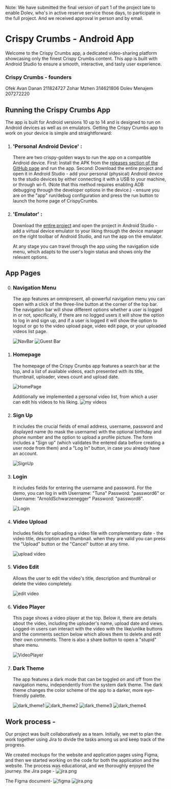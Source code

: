 
Note: We have submitted the final version of part 1 of the project late to enable Dolev, who's in active reserve service those days, to participate in the full project. And we received approval in person and by email.

 # Crispy Crumbs - Android App

 Welcome to the Crispy Crumbs app, a dedicated video-sharing platform showcasing only the finest Crispy Crumbs content. This app is built with Android Studio to ensure a smooth, interactive, and tasty user experience.

### Crispy Crumbs - founders
Ofek Avan Danan 211824727
Zohar Mzhen 314621806
Dolev Menajem 207272220

## Running the Crispy Crumbs App
The app is built for Android versions 10 up to 14 and is designed to run on Android devices as well as on emulators.
Getting the Crispy Crumbs app to work on your device is simple and straightforward:

1. ### 'Personal Android Device' :
   There are two crispy-golden ways to run the app on a compatible Android device.
   First: Install the APK from  the [releases section of the GitHub page](https://github.com/Mzhenian/CrispyCrumbsAndroid/releases/tag/v1) and run the app. 
   Second: Download the entire project and open it in Android Studio - add your personal (physical) Android device to the studio devices by either connecting it with a USB to your machine, or through wi-fi. (Note that this method requires enabling ADB debugging through the developer options in the device.) - ensure you are on the "app" run/debug configuration and press the run button to launch the home page of CrispyCrumbs.
2. ### 'Emulator' :
   Download the [entire project](https://github.com/Mzhenian/CrispyCrumbsAndroid.git) and open the project in Android Studio - add a virtual device emulator to your liking through the device manager on the right toolbar of Android Studio, and run the app on the emulator.

   At any stage you can travel through the app using the navigation side menu, which adapts to the user's login status and shows only the relevant options.


## App Pages
0. ### Navigation Menu

   The app features an omnipresent, all-powerful navigation menu you can open with a click of the three-line button at the corner of the top bar.
   The navigation bar will show different options whether a user is logged in or not, specifically, if there are no logged users it will show the option to log in and sign up, and if a user is logged
   it will show the option to logout or go to the video upload page, video edit page, or your uploaded videos list page.
    
    ![NavBar](./demonstration/NavBar.jpg)
    ![Guest Bar](./demonstration/Guest_Bar.jpg)

1. ### Homepage
  
    The homepage of the Crispy Crumbs app features a search bar at the top, and a list of available videos, each presented with its title, thumbnail, uploader, views count and upload date.

   ![HomePage](./demonstration/HomePage.jpg)

   Additionally we implemented a personal video list, from which a user can edit his videos to his liking. 
   ![my videos](./demonstration/my_videos.jpg)

2. ### Sign Up
  
   It includes the crucial fields of email address, username, password and displayed name (to mask the username) with the optional birthday and phone number and the option to upload a profile picture. 
   The form includes a "Sign up" (which validates the entered data before creating a user node from them) and a "Log In" button, in case you already have an account.

   ![SignUp](./demonstration/SignUp.jpg)

3. ### Login

   It includes fields for entering the username and password. For the demo, you can log in with Username: "Tuna" Password: "password6" or Username: "ArnoldSchwarzenegger" Password: "password8".

   ![Login](./demonstration/Login.jpg)

5. ### Video Upload

   Includes fields for uploading a video file with complementary date - the video title, description and thumbnail. when they are valid you can press the "Upload" button or the "Cancel" button at any time.

   ![upload video](./demonstration/upload_video.jpg)

6. ### Video Edit

   Allows the user to edit the video's title, description and thumbnail or delete the video completely.

   ![edit video](./demonstration/edit_video.jpg)

7. ### Video Player

   This page shows a video player at the top. Below it, there are details about the video, including the uploader's name, upload date and views. Logged-in users can interact with the video with the like/unlike buttons and the comments section below which allows them to delete and edit their own comments.
    There is also a share button to open a "stupid" share menu.

   ![VideoPlayer](./demonstration/VideoPlayer.jpg)

7. ### Dark Theme

   The app features a dark mode that can be toggled on and off from the navigation menu, independently from the system dark theme. The dark theme changes the color scheme of the app to a darker, more eye-friendly palette.

   ![dark_theme1](./demonstration/dark_theme1.png) 
   ![dark_theme2](./demonstration/dark_theme2.png) 
   ![dark_theme3](./demonstration/dark_theme3.png) 
   ![dark_theme4](./demonstration/dark_theme4.png) 

## Work process -  
Our project was built collaboratively as a team. 
Initially, we met to plan the work together using Jira to divide the tasks among us and keep track of the progress. 

We created mockups for the website and application pages using Figma, and then we started working on the code for both the application and the website. The process was educational, and we thoroughly enjoyed the journey.
the Jira page -
![jira.png](./demonstration/jira.png)

The Figma document-
![figma](./demonstration/figma.png)
![jira.png](./demonstration/jira.png)
